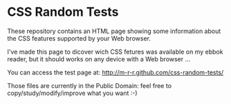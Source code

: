 # CSS Random Tests

These repository contains an HTML page showing some information about the CSS
features supported by your Web browser.

I've made this page to dicover wich CSS fetures was available on my ebbok
reader, but it should works on any device with a Web browser ...

You can access the test page at: 
http://m-r-r.github.com/css-random-tests/

Those files are currently in the Public Domain: feel free to 
copy/study/modify/improve what you want :-)
